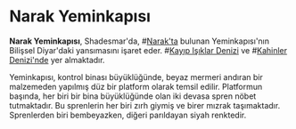 # Narak Yeminkapısı

**Narak Yeminkapısı**, Shadesmar'da, #[Narak'ta](locations/narak) bulunan Yeminkapısı'nın Bilişsel Diyar'daki yansımasını işaret eder. #[Kayıp Işıklar Denizi](locations/sea-of-lost-lights) ve #[Kahinler Denizi'nde](locations/sea-of-oracles) yer almaktadır.  

Yeminkapısı, kontrol binası büyüklüğünde, beyaz mermeri andıran bir malzemeden yapılmış düz bir platform olarak temsil edilir. Platformun başında, her biri bir bina büyüklüğünde olan iki devasa spren nöbet tutmaktadır. Bu sprenlerin her biri zırh giymiş ve birer mızrak taşımaktadır. Sprenlerden biri bembeyazken, diğeri parıldayan siyah renktedir.
